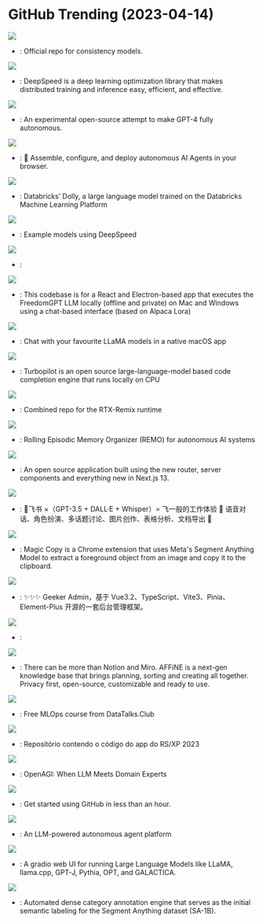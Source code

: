# GitHub Trending (2023-04-14)

![](https://img.shields.io/badge/Python-New%20969-green?style=flat-square&logo=appveyor)
- [](https://github.comundefined): Official repo for consistency models.

![](https://img.shields.io/badge/Python-New%203-green?style=flat-square&logo=appveyor)
- [](https://github.comundefined): DeepSpeed is a deep learning optimization library that makes distributed training and inference easy, efficient, and effective.

![](https://img.shields.io/badge/Python-New%2013-green?style=flat-square&logo=appveyor)
- [](https://github.comundefined): An experimental open-source attempt to make GPT-4 fully autonomous.

![](https://img.shields.io/badge/TypeScript-New%203-green?style=flat-square&logo=appveyor)
- [](https://github.comundefined): 🤖 Assemble, configure, and deploy autonomous AI Agents in your browser.

![](https://img.shields.io/badge/Python-New%201-green?style=flat-square&logo=appveyor)
- [](https://github.comundefined): Databricks’ Dolly, a large language model trained on the Databricks Machine Learning Platform

![](https://img.shields.io/badge/Python-New%20707-green?style=flat-square&logo=appveyor)
- [](https://github.comundefined): Example models using DeepSpeed

![](https://img.shields.io/badge/Python-New%20743-green?style=flat-square&logo=appveyor)
- [](https://github.comundefined): 

![](https://img.shields.io/badge/TypeScript-New%20194-green?style=flat-square&logo=appveyor)
- [](https://github.comundefined): This codebase is for a React and Electron-based app that executes the FreedomGPT LLM locally (offline and private) on Mac and Windows using a chat-based interface (based on Alpaca Lora)

![](https://img.shields.io/badge/Swift-New%2077-green?style=flat-square&logo=appveyor)
- [](https://github.comundefined): Chat with your favourite LLaMA models in a native macOS app

![](https://img.shields.io/badge/Python-New%20537-green?style=flat-square&logo=appveyor)
- [](https://github.comundefined): Turbopilot is an open source large-language-model based code completion engine that runs locally on CPU

![](https://img.shields.io/badge/none-New%20177-green?style=flat-square&logo=appveyor)
- [](https://github.comundefined): Combined repo for the RTX-Remix runtime

![](https://img.shields.io/badge/Python-New%2035-green?style=flat-square&logo=appveyor)
- [](https://github.comundefined): Rolling Episodic Memory Organizer (REMO) for autonomous AI systems

![](https://img.shields.io/badge/TypeScript-New%20288-green?style=flat-square&logo=appveyor)
- [](https://github.comundefined): An open source application built using the new router, server components and everything new in Next.js 13.

![](https://img.shields.io/badge/Go-New%20137-green?style=flat-square&logo=appveyor)
- [](https://github.comundefined): 🎒飞书 ×（GPT-3.5 + DALL·E + Whisper）= 飞一般的工作体验 🚀 语音对话、角色扮演、多话题讨论、图片创作、表格分析、文档导出 🚀

![](https://img.shields.io/badge/TypeScript-New%20394-green?style=flat-square&logo=appveyor)
- [](https://github.comundefined): Magic Copy is a Chrome extension that uses Meta's Segment Anything Model to extract a foreground object from an image and copy it to the clipboard.

![](https://img.shields.io/badge/Vue-New%2019-green?style=flat-square&logo=appveyor)
- [](https://github.comundefined): ✨✨✨ Geeker Admin，基于 Vue3.2、TypeScript、Vite3、Pinia、Element-Plus 开源的一套后台管理框架。

![](https://img.shields.io/badge/C%2B%2B-New%2020-green?style=flat-square&logo=appveyor)
- [](https://github.comundefined): 

![](https://img.shields.io/badge/TypeScript-New%20169-green?style=flat-square&logo=appveyor)
- [](https://github.comundefined): There can be more than Notion and Miro. AFFiNE is a next-gen knowledge base that brings planning, sorting and creating all together. Privacy first, open-source, customizable and ready to use.

![](https://img.shields.io/badge/Jupyter%20Notebook-New%2020-green?style=flat-square&logo=appveyor)
- [](https://github.comundefined): Free MLOps course from DataTalks.Club

![](https://img.shields.io/badge/TypeScript-New%207-green?style=flat-square&logo=appveyor)
- [](https://github.comundefined): Repositório contendo o código do app do RS/XP 2023

![](https://img.shields.io/badge/Jupyter%20Notebook-New%20219-green?style=flat-square&logo=appveyor)
- [](https://github.comundefined): OpenAGI: When LLM Meets Domain Experts

![](https://img.shields.io/badge/none-New%2020-green?style=flat-square&logo=appveyor)
- [](https://github.comundefined): Get started using GitHub in less than an hour.

![](https://img.shields.io/badge/TypeScript-New%20216-green?style=flat-square&logo=appveyor)
- [](https://github.comundefined): An LLM-powered autonomous agent platform

![](https://img.shields.io/badge/Python-New%20351-green?style=flat-square&logo=appveyor)
- [](https://github.comundefined): A gradio web UI for running Large Language Models like LLaMA, llama.cpp, GPT-J, Pythia, OPT, and GALACTICA.

![](https://img.shields.io/badge/Python-New%20220-green?style=flat-square&logo=appveyor)
- [](https://github.comundefined): Automated dense category annotation engine that serves as the initial semantic labeling for the Segment Anything dataset (SA-1B).

